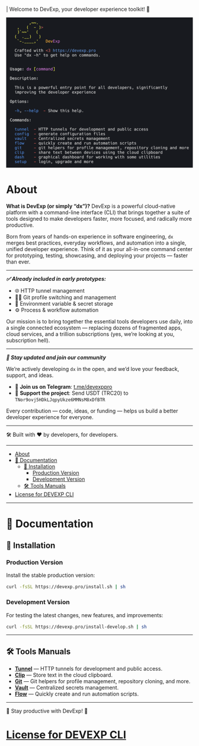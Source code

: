 | Welcome to DevExp, your developer experience toolkit! 🚀

![DevExp Logo](./docs/dx.png)

# About

**What is DevExp (or simply “dx”)?** DevExp is a powerful cloud-native platform
with a command-line interface (CLI) that brings together a suite of tools
designed to make developers faster, more focused, and radically more productive.

Born from years of hands-on experience in software engineering, `dx` merges best
practices, everyday workflows, and automation into a single, unified developer
experience. Think of it as your all-in-one command center for prototyping,
testing, showcasing, and deploying your projects — faster than ever.

---

_**✅ Already included in early prototypes:**_

- 🌐 HTTP tunnel management
- 🧑‍💻 Git profile switching and management
- 🔐 Environment variable & secret storage
- ⚙️ Process & workflow automation

Our mission is to bring together the essential tools developers use daily, into
a single connected ecosystem — replacing dozens of fragmented apps, cloud
services, and a trillion subscriptions (yes, we’re looking at you, subscription
hell).

---

_**📢 Stay updated and join our community**_

We’re actively developing `dx` in the open, and we’d love your feedback,
support, and ideas.

- 💬 **Join us on Telegram**: [t.me/devexppro](https://t.me/devexppro)
- 💸 **Support the project**: Send USDT (TRC20) to
  `TNor9ovj5HDkLJqpyUkze6MMNsM8xDfBTR`

Every contribution — code, ideas, or funding — helps us build a better developer
experience for everyone.

---

🛠 Built with ❤️ by developers, for developers.

---

- [About](#about)
- [📖 Documentation](#-documentation)
  - [🚀 Installation](#-installation)
    - [Production Version](#production-version)
    - [Development Version](#development-version)
  - [🛠 Tools Manuals](#-tools-manuals)
- [License for DEVEXP CLI](#license-for-devexp-cli)

---
# 📖 Documentation

## 🚀 Installation

### Production Version
Install the stable production version:
```sh
curl -fsSL https://devexp.pro/install.sh | sh
```

### Development Version
For testing the latest changes, new features, and improvements:
```sh
curl -fsSL https://devexp.pro/install-develop.sh | sh
```
---

## 🛠 Tools Manuals

- **[Tunnel](./source/tools/tunnel/MAN.md)** — HTTP tunnels for development and
  public access.
- **[Clip](./source/tools/clip/MAN.md)** — Store text in the cloud clipboard.
- **[Git](./source/tools/git/MAN.md)** — Git helpers for profile management,
  repository cloning, and more.
- **[Vault](./source/tools/vault/MAN.md)** — Centralized secrets management.
- **[Flow](./source/tools/flow/MAN.md)** — Quickly create and run automation
  scripts.

---

📌 Stay productive with DevExp! 🚀

# [License for DEVEXP CLI](./LICENSE)
